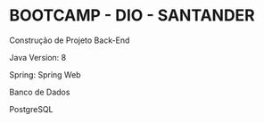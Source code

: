 # BOOTCAMP - DIO - SANTANDER



Construção de Projeto Back-End

Java Version:  8

Spring: Spring Web

Banco de Dados

PostgreSQL

